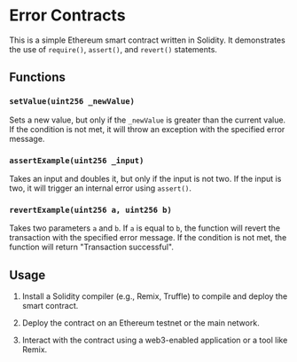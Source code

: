 # Error Contracts

This is a simple Ethereum smart contract written in Solidity. It demonstrates the use of `require()`, `assert()`, and `revert()` statements.

## Functions

### `setValue(uint256 _newValue)`

Sets a new value, but only if the `_newValue` is greater than the current value. If the condition is not met, it will throw an exception with the specified error message.

### `assertExample(uint256 _input)`

Takes an input and doubles it, but only if the input is not two. If the input is two, it will trigger an internal error using `assert()`.

### `revertExample(uint256 a, uint256 b)`

Takes two parameters `a` and `b`. If `a` is equal to `b`, the function will revert the transaction with the specified error message. If the condition is not met, the function will return "Transaction successful".

## Usage

1. Install a Solidity compiler (e.g., Remix, Truffle) to compile and deploy the smart contract.

2. Deploy the contract on an Ethereum testnet or the main network.

3. Interact with the contract using a web3-enabled application or a tool like Remix.
